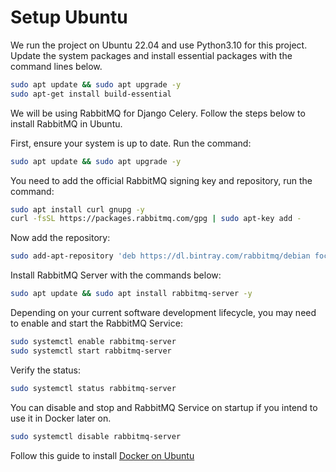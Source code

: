 # Setup Ubuntu

We run the project on Ubuntu 22.04 and use Python3.10 for this project. Update
the system packages and install essential packages with the command lines below.

```bash
sudo apt update && sudo apt upgrade -y
sudo apt-get install build-essential
```

We will be using RabbitMQ for Django Celery. Follow the steps below to install
RabbitMQ in Ubuntu.

First, ensure your system is up to date. Run the command:

```bash
sudo apt update && sudo apt upgrade -y
```

You need to add the official RabbitMQ signing key and repository, run the
command:

```bash
sudo apt install curl gnupg -y
curl -fsSL https://packages.rabbitmq.com/gpg | sudo apt-key add -
```

Now add the repository:

```bash
sudo add-apt-repository 'deb https://dl.bintray.com/rabbitmq/debian focal main'
```

Install RabbitMQ Server with the commands below:

```bash
sudo apt update && sudo apt install rabbitmq-server -y
```

Depending on your current software development lifecycle, you may need to enable
and start the RabbitMQ Service:

```bash
sudo systemctl enable rabbitmq-server
sudo systemctl start rabbitmq-server
```

Verify the status:

```bash
sudo systemctl status rabbitmq-server
```

You can disable and stop and RabbitMQ Service on startup if you intend to use it
in Docker later on.

```bash
sudo systemctl disable rabbitmq-server
```

Follow this guide to install [Docker on Ubuntu](./docker.md)
